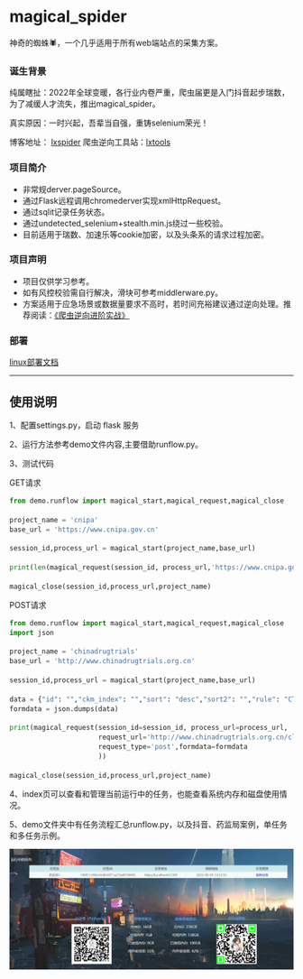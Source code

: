 # magical_spider
神奇的蜘蛛🕷，一个几乎适用于所有web端站点的采集方案。


### 诞生背景
纯属瞎扯：2022年全球变暖，各行业内卷严重，爬虫届更是入门抖音起步瑞数，为了减缓人才流失，推出magical_spider。

真实原因：一时兴起，吾辈当自强，重铸selenium荣光！ 

博客地址： [lxspider](http://www.lxspider.com)  爬虫逆向工具站：[lxtools](http://www.cnlans.com/lx/tools)


### 项目简介
- 非常规derver.pageSource。
- 通过Flask远程调用chromederver实现xmlHttpRequest。
- 通过sqlit记录任务状态。
- 通过undetected_selenium+stealth.min.js绕过一些校验。
- 目前适用于瑞数、加速乐等cookie加密，以及头条系的请求过程加密。


### 项目声明
- 项目仅供学习参考。
- 如有风控校验需自行解决，滑块可参考middlerware.py。
- 方案适用于应急场景或数据量要求不高时，若时间充裕建议通过逆向处理。推荐阅读：[《爬虫逆向进阶实战》](https://github.com/lixi5338619/lxBook)



### 部署
[linux部署文档](static/docs/部署.txt)

---

## 使用说明

1、配置settings.py，启动 flask 服务

2、运行方法参考demo文件内容,主要借助runflow.py。

3、测试代码

GET请求
```python
from demo.runflow import magical_start,magical_request,magical_close

project_name = 'cnipa'
base_url = 'https://www.cnipa.gov.cn'

session_id,process_url = magical_start(project_name,base_url)

print(len(magical_request(session_id, process_url,'https://www.cnipa.gov.cn/col/col57/index.html')))

magical_close(session_id,process_url,project_name)
```

POST请求
```python
from demo.runflow import magical_start,magical_request,magical_close
import json

project_name = 'chinadrugtrials'
base_url = 'http://www.chinadrugtrials.org.cn'

session_id,process_url = magical_start(project_name,base_url)

data = {"id": "","ckm_index": "","sort": "desc","sort2": "","rule": "CTR","secondLevel": "0","currentpage": "2","keywords": "","reg_no": "","indication": "","case_no": "","drugs_name": "","drugs_type": "","appliers": "","communities": "","researchers": "","agencies": "","state": ""}
formdata = json.dumps(data)

print(magical_request(session_id=session_id, process_url=process_url,
                      request_url='http://www.chinadrugtrials.org.cn/clinicaltrials.searchlist.dhtml',
                      request_type='post',formdata=formdata
                      ))

magical_close(session_id,process_url,project_name)
```

4、index页可以查看和管理当前运行中的任务，也能查看系统内存和磁盘使用情况。

5、demo文件夹中有任务流程汇总runflow.py，以及抖音、药监局案例，单任务和多任务示例。

![Alt](./static/image/index.png)
